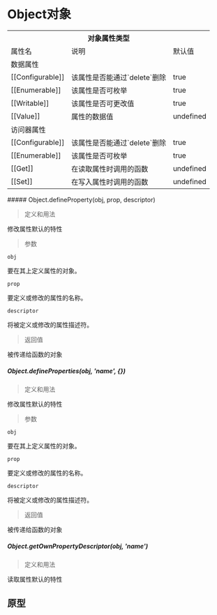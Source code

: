 # Object对象

<table>
  <tr>
    <th colspan="3">对象属性类型</th>
  </tr>
  <tr>
    <td>属性名</td>
    <td>说明</td>
    <td>默认值</td>
  </tr>
  <tr>
    <td colspan="3">数据属性</td>
  </tr>
  <tr>
    <td>[[Configurable]]</td>
    <td>该属性是否能通过`delete`删除</td>
    <td>true</td>
  </tr>
  <tr>
    <td>[[Enumerable]]</td>
    <td>该属性是否可枚举</td>
    <td>true</td>
  </tr>
  <tr>
    <td>[[Writable]]</td>
    <td>该属性是否可更改值</td>
    <td>true</td>
  </tr>
  <tr>
    <td>[[Value]]</td>
    <td>属性的数据值</td>
    <td>undefined</td>
  </tr>
  <tr>
    <td colspan="3">访问器属性</td>
  </tr>
  <tr>
    <td>[[Configurable]]</td>
    <td>该属性是否能通过`delete`删除</td>
    <td>true</td>
  </tr>
  <tr>
    <td>[[Enumerable]]</td>
    <td>该属性是否可枚举</td>
    <td>true</td>
  </tr>
  <tr>
    <td>[[Get]]</td>
    <td>在读取属性时调用的函数</td>
    <td>undefined</td>
  </tr>
  <tr>
    <td>[[Set]]</td>
    <td>在写入属性时调用的函数</td>
    <td>undefined</td>
  </tr>
</table>
##### Object.defineProperty(obj, prop, descriptor)

> 定义和用法

修改属性默认的特性

> 参数

`obj`

要在其上定义属性的对象。

`prop`

要定义或修改的属性的名称。

`descriptor`

将被定义或修改的属性描述符。

> 返回值

被传递给函数的对象



##### Object.defineProperties(obj, 'name', {})

> 定义和用法

修改属性默认的特性

> 参数

`obj`

要在其上定义属性的对象。

`prop`

要定义或修改的属性的名称。

`descriptor`

将被定义或修改的属性描述符。

> 返回值

被传递给函数的对象



##### Object.getOwnPropertyDescriptor(obj, 'name')

> 定义和用法

读取属性默认的特性

## 原型

